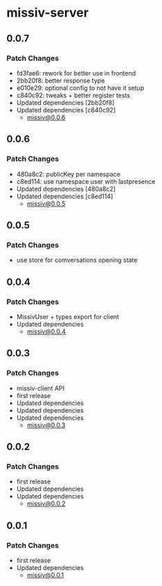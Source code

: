 # missiv-server

## 0.0.7

### Patch Changes

- fd3fae6: rework for better use in frontend
- 2bb20f8: better response type
- e010e29: optional config to not have it setup
- c840c92: tweaks + better register tests
- Updated dependencies [2bb20f8]
- Updated dependencies [c840c92]
  - missiv@0.0.6

## 0.0.6

### Patch Changes

- 480a8c2: publicKey per namespace
- c8ed114: use namespace user with lastpresence
- Updated dependencies [480a8c2]
- Updated dependencies [c8ed114]
  - missiv@0.0.5

## 0.0.5

### Patch Changes

- use store for comversations opening state

## 0.0.4

### Patch Changes

- MissivUser + types export for client
- Updated dependencies
  - missiv@0.0.4

## 0.0.3

### Patch Changes

- missiv-client API
- first release
- Updated dependencies
- Updated dependencies
- Updated dependencies
  - missiv@0.0.3

## 0.0.2

### Patch Changes

- first release
- Updated dependencies
- Updated dependencies
  - missiv@0.0.2

## 0.0.1

### Patch Changes

- first release
- Updated dependencies
  - missiv@0.0.1
